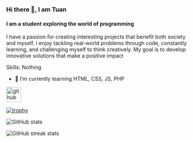 ### Hi there 👋, I am Tuan
#### I am a student exploring the world of programming
I have a passion for creating interesting projects that benefit both society and myself. I enjoy tackling real-world problems through code, constantly learning, and challenging myself to think creatively. My goal is to develop innovative solutions that make a positive impact

Skills: Nothing

- 🌱 I’m currently learning HTML, CSS, JS, PHP 


[<img src='https://cdn.jsdelivr.net/npm/simple-icons@3.0.1/icons/github.svg' alt='github' height='40'>](https://github.com/tuannotfound)  

[![trophy](https://github-profile-trophy.vercel.app/?username=tuannotfound)](https://github.com/ryo-ma/github-profile-trophy)

![GitHub stats](https://github-readme-stats.vercel.app/api?username=tuannotfound&show_icons=true)  

![GitHub streak stats](https://streak-stats.demolab.com/?user=tuannotfound)  

